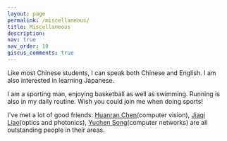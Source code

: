 ```yaml
---
layout: page
permalink: /miscellaneous/
title: Miscellaneous
description: 
nav: true
nav_order: 10
giscus_comments: true
---
```


Like most Chinese students, I can speak both Chinese and English. I am also interested in learning Japanese.

I am a sporting man, enjoying basketball as well as swimming. Running is also in my daily routine. Wish you could join me when doing sports!

I've met a lot of good friends: [Huanran Chen](https://huanranchen.github.io/)(computer vision), [Jiaqi Liao](https://skqliiiao.github.io/)(optics and photonics), [Yuchen Song](https://sycstudio.com/)(computer networks) are all outstanding people in their areas.